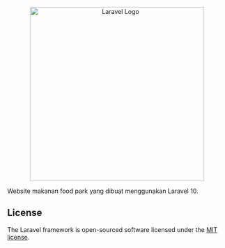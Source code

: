 <p align="center"><a href="https://laravel.com" target="_blank"><img src="https://raw.githubusercontent.com/laravel/art/master/logo-lockup/5%20SVG/2%20CMYK/1%20Full%20Color/laravel-logolockup-cmyk-red.svg" width="400" alt="Laravel Logo"></a></p>

Website makanan food park yang dibuat menggunakan Laravel 10.

## License

The Laravel framework is open-sourced software licensed under the [MIT license](https://opensource.org/licenses/MIT).
